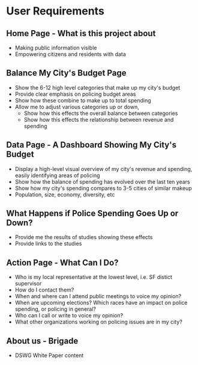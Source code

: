 # User Requirements


## Home Page - What is this project about
* Making public information visible
* Empowering citizens and residents with data

## Balance My City's Budget Page
* Show the 6-12 high level categories that make up my city's budget
 * Provide clear emphasis on policing budget areas
* Show how these combine to make up to total spending
* Allow me to adjust various categories up or down, 
  * Show how this effects the overall balance between categories
  * Show how this effects the relationship between revenue and spending

## Data Page - A Dashboard Showing My City's Budget
* Display a high-level visual overview of my city's revenue and spending, easily identifying areas of policing
* Show how the balance of spending has evolved over the last ten years
* Show how my city's spending compares to 3-5 cities of similar makeup
 * Population, size, economy, diversity, etc

## What Happens if Police Spending Goes Up or Down?
* Provide me the results of studies showing these effects
* Provide links to the studies

## Action Page - What Can I Do?
* Who is my local representative at the lowest level, i.e. SF distict supervisor
* How do I contact them?
* When and where can I attend public meetings to voice my opinion?
* When are upcoming elections? Which races have an impact on police spending, or policing in general?
* Who can I call or write to voice my opinion?
* What other organizations working on policing issues are in my city?

## About us - Brigade
* DSWG White Paper content
